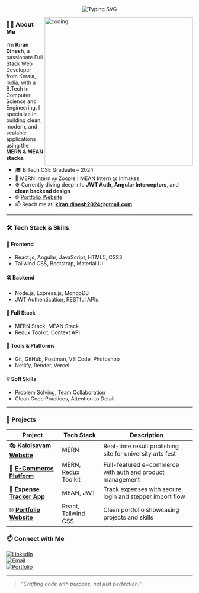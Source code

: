 <!-- Typing animation banner -->
<p align="center">
  <img src="https://readme-typing-svg.demolab.com?font=Fira+Code&weight=500&size=24&pause=1000&color=4AE9FF&center=true&width=435&lines=Hi+I'm+Kiran+Dinesh;Full+Stack+Developer;MERN+%2F+MEAN+Stack+Specialist;Open+to+Collaborations" alt="Typing SVG" />
</p>

<img align="right" alt="coding" width="400" src="https://camo.githubusercontent.com/4d9f5ecceb711eec6e2018f38a5677dc657c9738d4a65ba3b928c41c0a45b439/68747470733a2f2f6d69726f2e6d656469756d2e636f6d2f6d61782f313336302f302a37513379765349765f7430696f4a2d5a2e676966" >

### 👨‍💻 About Me

I'm **Kiran Dinesh**, a passionate Full Stack Web Developer from Kerala, India, with a B.Tech in Computer Science and Engineering. I specialize in building clean, modern, and scalable applications using the **MERN & MEAN stacks**.

- 🎓 B.Tech CSE Graduate – 2024
- 💼 MERN Intern @ Zoople | MEAN Intern @ Inmakes
- ⚙️ Currently diving deep into **JWT Auth**, **Angular Interceptors**, and **clean backend design**
- 🌐 [Portfolio Website](https://kirandineshportfolio.netlify.app)
- 📫 Reach me at: **kiran.dinesh2024@gmail.com**

---

### 🛠 Tech Stack & Skills

#### 🧩 **Frontend**
- React.js, Angular, JavaScript, HTML5, CSS3  
- Tailwind CSS, Bootstrap, Material UI

#### 🛠 **Backend**
- Node.js, Express.js, MongoDB  
- JWT Authentication, RESTful APIs

#### 🔄 **Full Stack**
- MERN Stack, MEAN Stack  
- Redux Toolkit, Context API

#### 🧰 **Tools & Platforms**
- Git, GitHub, Postman, VS Code, Photoshop  
- Netlify, Render, Vercel

#### 💡 **Soft Skills**
- Problem Solving, Team Collaboration  
- Clean Code Practices, Attention to Detail

---

### 🚀 Projects

| Project | Tech Stack | Description |
|--------|------------|-------------|
| 🎭 [**Kalolsavam Website**](https://kannur-university-kalolsavam-2wto.onrender.com/) | MERN | Real-time result publishing site for university arts fest |
| 🛒 [**E-Commerce Platform**](https://mern-e-commerce-website-1-v5bp.onrender.com/) | MERN, Redux Toolkit | Full-featured e-commerce with auth and product management |
| 💸 [**Expense Tracker App**](https://finmate-expense.netlify.app/) | MEAN, JWT | Track expenses with secure login and stepper import flow |
| 🌐 [**Portfolio Website**](https://kirandineshportfolio.netlify.app/) | React, Tailwind CSS | Clean portfolio showcasing projects and skills |



### 📫 Connect with Me

[![LinkedIn](https://img.shields.io/badge/-LinkedIn-0A66C2?style=flat&logo=linkedin)](https://www.linkedin.com/in/kirandinesh)  
[![Email](https://img.shields.io/badge/-Email-D14836?style=flat&logo=gmail&logoColor=white)](mailto:kiran.dinesh2024@gmail.com)  
[![Portfolio](https://img.shields.io/badge/-Portfolio-121212?style=flat&logo=vercel)](https://kirandineshportfolio.netlify.app)

---

> *“Crafting code with purpose, not just perfection.”*
